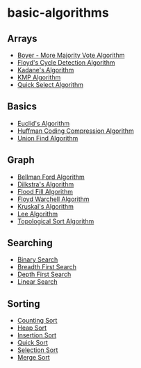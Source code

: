 # basic-algorithms

## Arrays

- [Boyer - More Majority Vote Algorithm]()
- [Floyd's Cycle Detection Algorithm]()
- [Kadane's Algorithm]()
- [KMP Algorithm]()
- [Quick Select Algorithm]()


## Basics

- [Euclid's Algorithm]()
- [Huffman Coding Compression Algorithm]()
- [Union Find Algorithm]()


## Graph

- [Bellman Ford Algorithm]()
- [Dilkstra's Algorithm]()
- [Flood Fill Algorithm]()
- [Floyd Warchell Algorithm]()
- [Kruskal's Algorithm]()
- [Lee Algorithm]()
- [Topological Sort Algorithm]()


## Searching

- [Binary Search]()
- [Breadth First Search]()
- [Depth First Search]()
- [Linear Search]()


## Sorting

- [Counting Sort]()
- [Heap Sort]()
- [Insertion Sort]()
- [Quick Sort]()
- [Selection Sort]()
- [Merge Sort]()
